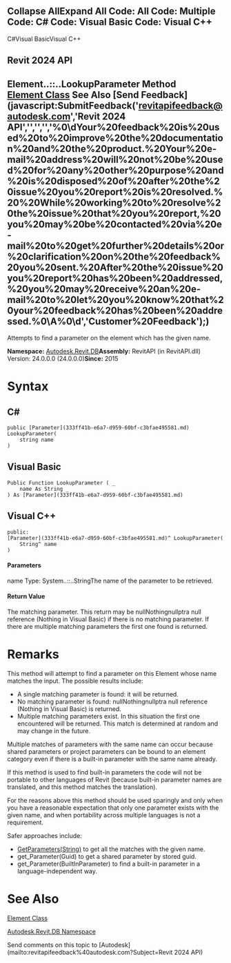 ﻿

Collapse AllExpand All Code: All Code: Multiple Code: C# Code: Visual Basic Code: Visual C++   
---  
  
C#Visual BasicVisual C++

Revit 2024 API  
---  
Element..::..LookupParameter Method   
[Element Class](eb16114f-69ea-f4de-0d0d-f7388b105a16.md) See Also [Send Feedback](javascript:SubmitFeedback\('revitapifeedback@autodesk.com','Revit 2024 API','','','','%0\\dYour%20feedback%20is%20used%20to%20improve%20the%20documentation%20and%20the%20product.%20Your%20e-mail%20address%20will%20not%20be%20used%20for%20any%20other%20purpose%20and%20is%20disposed%20of%20after%20the%20issue%20you%20report%20is%20resolved.%20%20While%20working%20to%20resolve%20the%20issue%20that%20you%20report,%20you%20may%20be%20contacted%20via%20e-mail%20to%20get%20further%20details%20or%20clarification%20on%20the%20feedback%20you%20sent.%20After%20the%20issue%20you%20report%20has%20been%20addressed,%20you%20may%20receive%20an%20e-mail%20to%20let%20you%20know%20that%20your%20feedback%20has%20been%20addressed.%0\\A%0\\d','Customer%20Feedback'\);)  
---  
  
Attempts to find a parameter on the element which has the given name.

**Namespace:** [Autodesk.Revit.DB](87546ba7-461b-c646-cbb1-2cb8f5bff8b2.md)**Assembly:** RevitAPI (in RevitAPI.dll) Version: 24.0.0.0 (24.0.0.0)**Since:** 2015

# Syntax

C#  
---  
      
    
    public [Parameter](333ff41b-e6a7-d959-60bf-c3bfae495581.md) LookupParameter(
    	string name
    )  
  
Visual Basic  
---  
      
    
    Public Function LookupParameter ( _
    	name As String _
    ) As [Parameter](333ff41b-e6a7-d959-60bf-c3bfae495581.md)  
  
Visual C++  
---  
      
    
    public:
    [Parameter](333ff41b-e6a7-d959-60bf-c3bfae495581.md)^ LookupParameter(
    	String^ name
    )  
  
#### Parameters

name
    Type: System..::..StringThe name of the parameter to be retrieved.

#### Return Value

The matching parameter. This return may be nullNothingnullptra null reference (Nothing in Visual Basic) if there is no matching parameter. If there are multiple matching parameters the first one found is returned.

# Remarks

This method will attempt to find a parameter on this Element whose name matches the input. The possible results include: 

  * A single matching parameter is found: it will be returned.
  * No matching parameter is found: nullNothingnullptra null reference (Nothing in Visual Basic) is returned.
  * Multiple matching parameters exist. In this situation the first one encountered will be returned. This match is determined at random and may change in the future.



Multiple matches of parameters with the same name can occur because shared parameters or project parameters can be bound to an element category even if there is a built-in parameter with the same name already. 

If this method is used to find built-in parameters the code will not be portable to other languages of Revit (because built-in parameter names are translated, and this method matches the translation).

For the reasons above this method should be used sparingly and only when you have a reasonable expectation that only one parameter exists with the given name, and when portability across multiple languages is not a requirement.

Safer approaches include:

  * [GetParameters(String)](0cf342ef-c64f-b0b7-cbec-da8f3428a7dc.md) to get all the matches with the given name.
  * get_Parameter(Guid) to get a shared parameter by stored guid.
  * get_Parameter(BuiltInParameter) to find a built-in parameter in a language-independent way.



# See Also

[Element Class](eb16114f-69ea-f4de-0d0d-f7388b105a16.md)

[Autodesk.Revit.DB Namespace](87546ba7-461b-c646-cbb1-2cb8f5bff8b2.md)

Send comments on this topic to [Autodesk](mailto:revitapifeedback%40autodesk.com?Subject=Revit 2024 API)